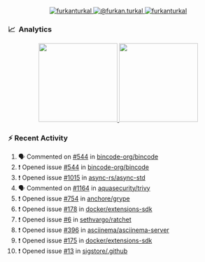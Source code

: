 <p align="center">
  <a href="https://linkedin.com/in/furkanturkal" target="blank">
    <img src="https://img.shields.io/badge/linkedin-%230077B5.svg?&style=for-the-badge&logo=linkedin&logoColor=white" alt="furkanturkal" />
  </a>
  <a href="https://medium.com/@furkan.turkal" target="blank">
    <img src="https://img.shields.io/badge/medium-%2312100E.svg?&style=for-the-badge&logo=medium&logoColor=white" alt="@furkan.turkal" />
  </a>
  <a href="https://twitter.com/furkanturkaI" target="blank">
    <img src="https://img.shields.io/badge/Twitter-1DA1F2?style=for-the-badge&logo=twitter&logoColor=white" alt="furkanturkaI" />
  </a>
</p>

### 📈 &nbsp;Analytics

<p align="center">
  <a href="https://coderstats.net/github/#Dentrax">
    <img height="180em" src="https://github-readme-stats-eight-theta.vercel.app/api?username=Dentrax&show_icons=true&theme=algolia&include_all_commits=true&count_private=true&line_height=26"/>
    <img height="180em" src="https://github-readme-stats-eight-theta.vercel.app/api/top-langs/?username=Dentrax&layout=compact&langs_count=8&theme=algolia&line_height=26"/>
  </a>
</p>

### :zap: Recent Activity

<!--START_SECTION:activity-->
1. 🗣 Commented on [#544](https://github.com/bincode-org/bincode/issues/544) in [bincode-org/bincode](https://github.com/bincode-org/bincode)
2. ❗️ Opened issue [#544](https://github.com/bincode-org/bincode/issues/544) in [bincode-org/bincode](https://github.com/bincode-org/bincode)
3. ❗️ Opened issue [#1015](https://github.com/async-rs/async-std/issues/1015) in [async-rs/async-std](https://github.com/async-rs/async-std)
4. 🗣 Commented on [#1164](https://github.com/aquasecurity/trivy/issues/1164) in [aquasecurity/trivy](https://github.com/aquasecurity/trivy)
5. ❗️ Opened issue [#754](https://github.com/anchore/grype/issues/754) in [anchore/grype](https://github.com/anchore/grype)
6. ❗️ Opened issue [#178](https://github.com/docker/extensions-sdk/issues/178) in [docker/extensions-sdk](https://github.com/docker/extensions-sdk)
7. ❗️ Opened issue [#6](https://github.com/sethvargo/ratchet/issues/6) in [sethvargo/ratchet](https://github.com/sethvargo/ratchet)
8. ❗️ Opened issue [#396](https://github.com/asciinema/asciinema-server/issues/396) in [asciinema/asciinema-server](https://github.com/asciinema/asciinema-server)
9. ❗️ Opened issue [#175](https://github.com/docker/extensions-sdk/issues/175) in [docker/extensions-sdk](https://github.com/docker/extensions-sdk)
10. ❗️ Opened issue [#13](https://github.com/sigstore/.github/issues/13) in [sigstore/.github](https://github.com/sigstore/.github)
<!--END_SECTION:activity-->
